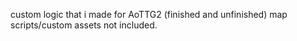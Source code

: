 custom logic that i made for AoTTG2 (finished and unfinished)
map scripts/custom assets not included.
